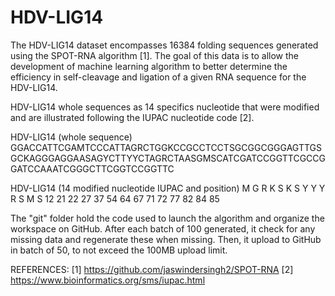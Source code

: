 # HDV-LIG14

The HDV-LIG14 dataset encompasses 16384 folding sequences generated using the SPOT-RNA algorithm [1]. The goal of this data is to allow the development of machine learning algorithm to better determine the efficiency in self-cleavage and ligation of a given RNA sequence for the HDV-LIG14.

HDV-LIG14 whole sequences as 14 specifics nucleotide that were modified and are illustrated following the IUPAC nucleotide code [2].

HDV-LIG14 (whole sequence)
GGACCATTCGAMTCCCATTAGRCTGGKCCGCCTCCTSGCGGCGGGAGTTGSGCKAGGGAGGAASAGYCTTYYCTAGRCTAASGMSCATCGATCCGGTTCGCCGGATCCAAATCGGGCTTCGGTCCGGTTC

HDV-LIG14 (14 modified nucleotide IUPAC and position)
M   G   R   K   S   K   S   Y   Y   Y   R   S   M   S
12  21  22  27  37  54  64  67  71  72  77  82  84  85  

The "git" folder hold the code used to launch the algorithm and organize the workspace on GitHub. After each batch of 100 generated, it check for any missing data and regenerate these when missing. Then, it upload to GitHub in batch of 50, to not exceed the 100MB upload limit.

REFERENCES: 
[1] https://github.com/jaswindersingh2/SPOT-RNA 
[2] https://www.bioinformatics.org/sms/iupac.html 
